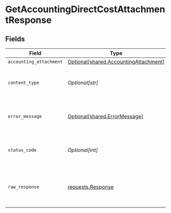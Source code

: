 # GetAccountingDirectCostAttachmentResponse


## Fields

| Field                                                                                    | Type                                                                                     | Required                                                                                 | Description                                                                              |
| ---------------------------------------------------------------------------------------- | ---------------------------------------------------------------------------------------- | ---------------------------------------------------------------------------------------- | ---------------------------------------------------------------------------------------- |
| `accounting_attachment`                                                                  | [Optional[shared.AccountingAttachment]](undefined/models/shared/accountingattachment.md) | :heavy_minus_sign:                                                                       | Success                                                                                  |
| `content_type`                                                                           | *Optional[str]*                                                                          | :heavy_check_mark:                                                                       | HTTP response content type for this operation                                            |
| `error_message`                                                                          | [Optional[shared.ErrorMessage]](undefined/models/shared/errormessage.md)                 | :heavy_minus_sign:                                                                       | Your API request was not properly authorized.                                            |
| `status_code`                                                                            | *Optional[int]*                                                                          | :heavy_check_mark:                                                                       | HTTP response status code for this operation                                             |
| `raw_response`                                                                           | [requests.Response](https://requests.readthedocs.io/en/latest/api/#requests.Response)    | :heavy_minus_sign:                                                                       | Raw HTTP response; suitable for custom response parsing                                  |
